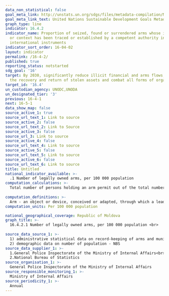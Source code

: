 ```yaml
---
data_non_statistical: false
goal_meta_link: http://unstats.un.org/sdgs/files/metadata-compilation/Metadata-Goal-16.pdf
goal_meta_link_text: United Nations Sustainable Development Goals Metadata (pdf 1361kB)
graph_type: line
indicator: 16.4.2
indicator_name: Proportion of seized, found or surrendered arms whose illicit origin
  or context has been traced or established by a competent authority in line with
  international instruments
indicator_sort_order: 16-04-02
layout: indicator
permalink: /16-4-2/
published: true
reporting_status: notstarted
sdg_goal: '16'
target: By 2030, significantly reduce illicit financial and arms flows, strengthen
  the recovery and return of stolen assets and combat all forms of organized crime
target_id: '16.4'
un_custodian_agency: UNODC,UNODA
un_designated_tier: '3'
previous: 16-4-1
next: 16-5-1
data_show_map: false
source_active_1: true
source_url_text_1: Link to source
source_active_2: false
source_url_text_2: Link to Source
source_active_3: false
source_url_3: Link to source
source_active_4: false
source_url_text_4: Link to source
source_active_5: false
source_url_text_5: Link to source
source_active_6: false
source_url_text_6: Link to source
title: Untitled
national_indicator_available: >-
  .1 Number of legally owned arms, per 100 000 population
computation_calculations: >-
  Total number of persons holding an arm permit out of the total number of population *100000.<br> 
  
computation_definitions: >-
  Arm - an object or device, conceived or adapted, through which a lead, a bullet or another projectile or hazardous gas, liquid or other type of substance may be discharged with the help of explosive, gas or atmosphere pressure or through some other triggering agents, to the extent in which it is found under the categories provided in Annex No. 1 of the Law No.130 of  08.06.2012 on the Regime of Arms and Munitions with Civil Destination. Arm permit  – a legally issued document by the competent authority, through which the individual or legal entity proves the right of holding and/or, as the case may be, and using lethal arms or non-lethal arms, whose type, brand, model, calibre and series number are written in this document. The Ministry of Internal Affairs is the competent authority which authorises, keeps the records, controls, and supervises the holding, carrying and use of arms and munitions, as well as the operations carried out with the respective arms and munitions, being the only competent authority which represents the Republic of Moldova in transfers and notifications on arms and munitions.
computation_units: Per 100 000 population

national_geographical_coverage: Republic of Moldova
graph_title: >-
  16.4.2.1 Number of legally owned arms, per 100 000 population <br> 
   
source_data_source_1: >-
  1) administrative statistical data on record-keeping of arms and munitions with civil destination - MIA<br> 
  2) demographic data on number of population - NBS 
source_data_supplier_1: >-
  1.General Police Inspectorate of the Ministry of Internal Affairs<br> 
  2.National Bureau of Statistics
source_organisation_1: >-
  General Police Inspectorate of the Ministry of Internal Affairs
source_responsible_monitoring_1: >-
  Ministry of Internal Affairs
source_periodicity_1: >-
  Annual
---
```

